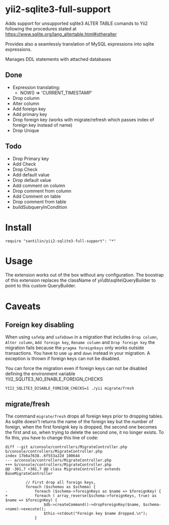 # yii2-sqlite3-full-support

Adds support for unsupported sqlite3 ALTER TABLE comands to Yii2 following the procedures stated at https://www.sqlite.org/lang_altertable.html#otheralter

Provides also a seamlessly translation of MySQL expressions into sqlite expressions.

Manages DDL statements with attached databases

## Done
- Expression translating:
  - NOW() => 'CURRENT_TIMESTAMP'
- Drop column
- Alter column
- Add foreign key
- Add primary key
- Drop foreign key (works with migrate/refresh which passes index of foreign key instead of name)
- Drop Unique

## Todo
- Drop Primary key
- Add Check
- Drop Check
- Add default value
- Drop default value
- Add comment on column
- Drop comment from column
- Add Comment on table
- Drop comment from table
- buildSubqueryInCondition

# Install

    require "santilin/yii2-sqlite3-full-support": "*"

# Usage

The extension works out of the box without any configuration.
The boostrap of this extension replaces the className of yii\db\sqlite\QueryBuilder to point to this custom QueryBuilder.

# Caveats
## Foreign key disabling
When using `safeUp` and `safeDown` in a migration that includes `Drop column`, `Alter column`, `Add foreign key`, `Rename column` and `Drop foreign key` the migration fails because the `pragma foreignkeys` only works outside transactions. You have to use `up` and `down` instead in your migration. A exception is thrown if foreign keys can not be disabled.

You can force the migration even if foreign keys can not be disabled defining the environment variable YII2_SQLITE3_NO_ENABLE_FOREIGN_CHECKS

```
YII2_SQLITE3_DISABLE_FOREIGN_CHECKS=1 ./yii migrate/fresh
```

## migrate/fresh
The command `migrate/fresh` drops all foreign keys prior to dropping tables. As sqlite doesn't returns the name of the foreign key but the number of foreign, when the first foreignk key is dropped, the second one becomes the first and so, when trying to delete the second one, it no longer exists. To fix this, you have to change this line of code:

```
diff --git a/console/controllers/MigrateController.php b/console/controllers/MigrateController.php
index 17b6a7638..6f553a22d 100644
--- a/console/controllers/MigrateController.php
+++ b/console/controllers/MigrateController.php
@@ -301,7 +301,7 @@ class MigrateController extends BaseMigrateController

         // First drop all foreign keys,
         foreach ($schemas as $schema) {
-            foreach ($schema->foreignKeys as $name => $foreignKey) {
+            foreach ( array_reverse($schema->foreignKeys, true) as $name => $foreignKey) {
                 $db->createCommand()->dropForeignKey($name, $schema->name)->execute();
                 $this->stdout("Foreign key $name dropped.\n");
             }

```
